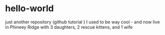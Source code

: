 # hello-world
just another repository (github tutorial )
I used to be way cool - and now live in Phineey Ridge with 3 daughters, 2 rescue kittens, and 1 wife
